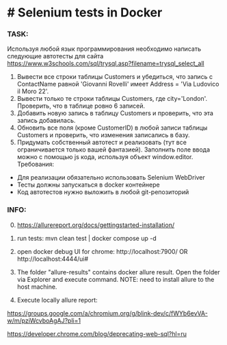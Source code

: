 # **# Selenium tests in Docker**


### **TASK:**

Используя любой язык программирования необходимо написать следующие автотесты для сайта https://www.w3schools.com/sql/trysql.asp?filename=trysql_select_all
1. Вывести все строки таблицы Customers и убедиться, что запись с ContactName равной 'Giovanni Rovelli' имеет Address = 'Via Ludovico il Moro 22'.
2. Вывести только те строки таблицы Customers, где city='London'. Проверить, что в таблице ровно 6 записей.
3. Добавить новую запись в таблицу Customers и проверить, что эта запись добавилась.
4. Обновить все поля (кроме CustomerID) в любой записи таблицы Customers и проверить, что изменения записались в базу.
5. Придумать собственный автотест и реализовать (тут все ограничивается только вашей фантазией).
   Заполнить поле ввода можно с помощью js кода, используя объект window.editor.
   Требования:
- Для реализации обязательно использовать Selenium WebDriver
- Тесты должны запускаться в docker контейнере
- Код автотестов нужно выложить в любой git-репозиторий



### **INFO:**

0) https://allurereport.org/docs/gettingstarted-installation/

1) run tests: mvn clean test |  docker compose up -d
2) open docker debug UI for chrome: http://localhost:7900/  OR http://localhost:4444/ui#  
3) The folder "allure-results" contains docker allure result. Open the folder via Explorer and execute
<allure serve> command.
NOTE: need to install allure to the host machine.
4) Execute locally allure report: <mvn allure:serve>

https://groups.google.com/a/chromium.org/g/blink-dev/c/fWYb6evVA-w/m/pziWcvboAgAJ?pli=1

https://developer.chrome.com/blog/deprecating-web-sql?hl=ru